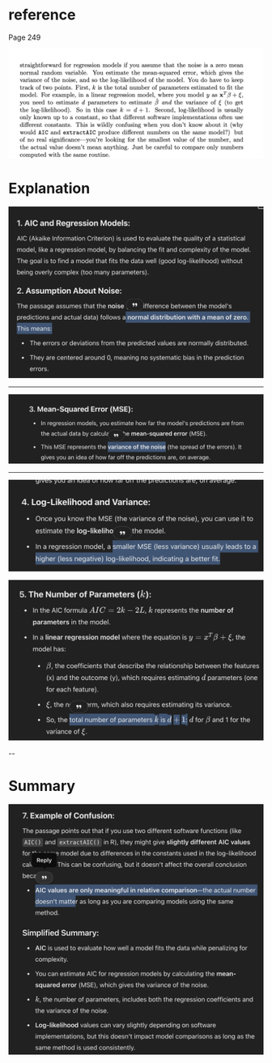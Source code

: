 # reference
Page 249

![alt text](image-20.png)

# Explanation
![alt text](image-21.png)

---
![alt text](image-22.png)

---

![alt text](image-23.png)

![alt text](image-24.png)

--
# Summary
![alt text](image-25.png)
